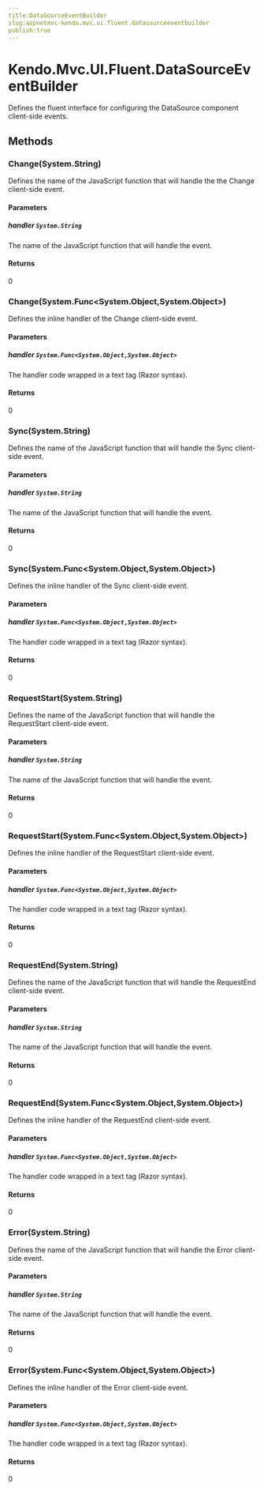 ```yaml
---
title:DataSourceEventBuilder
slug:aspnetmvc-kendo.mvc.ui.fluent.datasourceeventbuilder
publish:true
---
```


# Kendo.Mvc.UI.Fluent.DataSourceEventBuilder
Defines the fluent interface for configuring the DataSource component client-side events.



## Methods

### Change(System.String)
Defines the name of the JavaScript function that will handle the the Change client-side event.


#### Parameters

##### handler `System.String`
The name of the JavaScript function that will handle the event.



#### Returns
0


### Change(System.Func\<System.Object,System.Object\>)
Defines the inline handler of the Change client-side event.


#### Parameters

##### handler `System.Func<System.Object,System.Object>`
The handler code wrapped in a text tag (Razor syntax).



#### Returns
0


### Sync(System.String)
Defines the name of the JavaScript function that will handle the Sync client-side event.


#### Parameters

##### handler `System.String`
The name of the JavaScript function that will handle the event.



#### Returns
0


### Sync(System.Func\<System.Object,System.Object\>)
Defines the inline handler of the Sync client-side event.


#### Parameters

##### handler `System.Func<System.Object,System.Object>`
The handler code wrapped in a text tag (Razor syntax).



#### Returns
0


### RequestStart(System.String)
Defines the name of the JavaScript function that will handle the RequestStart client-side event.


#### Parameters

##### handler `System.String`
The name of the JavaScript function that will handle the event.



#### Returns
0


### RequestStart(System.Func\<System.Object,System.Object\>)
Defines the inline handler of the RequestStart client-side event.


#### Parameters

##### handler `System.Func<System.Object,System.Object>`
The handler code wrapped in a text tag (Razor syntax).



#### Returns
0


### RequestEnd(System.String)
Defines the name of the JavaScript function that will handle the RequestEnd client-side event.


#### Parameters

##### handler `System.String`
The name of the JavaScript function that will handle the event.



#### Returns
0


### RequestEnd(System.Func\<System.Object,System.Object\>)
Defines the inline handler of the RequestEnd client-side event.


#### Parameters

##### handler `System.Func<System.Object,System.Object>`
The handler code wrapped in a text tag (Razor syntax).



#### Returns
0


### Error(System.String)
Defines the name of the JavaScript function that will handle the Error client-side event.


#### Parameters

##### handler `System.String`
The name of the JavaScript function that will handle the event.



#### Returns
0


### Error(System.Func\<System.Object,System.Object\>)
Defines the inline handler of the Error client-side event.


#### Parameters

##### handler `System.Func<System.Object,System.Object>`
The handler code wrapped in a text tag (Razor syntax).



#### Returns
0



